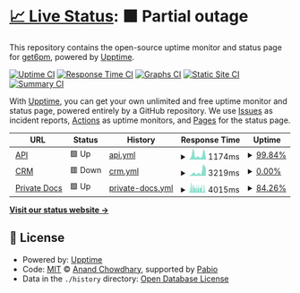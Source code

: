 # [📈 Live Status](https://status.get6pm.com): <!--live status--> **🟧 Partial outage**

This repository contains the open-source uptime monitor and status page for [get6pm](https://status.get6pm.com), powered by [Upptime](https://github.com/upptime/upptime).

[![Uptime CI](https://github.com/get6pm/uptime/workflows/Uptime%20CI/badge.svg)](https://github.com/get6pm/uptime/actions?query=workflow%3A%22Uptime+CI%22)
[![Response Time CI](https://github.com/get6pm/uptime/workflows/Response%20Time%20CI/badge.svg)](https://github.com/get6pm/uptime/actions?query=workflow%3A%22Response+Time+CI%22)
[![Graphs CI](https://github.com/get6pm/uptime/workflows/Graphs%20CI/badge.svg)](https://github.com/get6pm/uptime/actions?query=workflow%3A%22Graphs+CI%22)
[![Static Site CI](https://github.com/get6pm/uptime/workflows/Static%20Site%20CI/badge.svg)](https://github.com/get6pm/uptime/actions?query=workflow%3A%22Static+Site+CI%22)
[![Summary CI](https://github.com/get6pm/uptime/workflows/Summary%20CI/badge.svg)](https://github.com/get6pm/uptime/actions?query=workflow%3A%22Summary+CI%22)

With [Upptime](https://upptime.js.org), you can get your own unlimited and free uptime monitor and status page, powered entirely by a GitHub repository. We use [Issues](https://github.com/get6pm/uptime/issues) as incident reports, [Actions](https://github.com/get6pm/uptime/actions) as uptime monitors, and [Pages](https://status.get6pm.com) for the status page.

<!--start: status pages-->
<!-- This summary is generated by Upptime (https://github.com/upptime/upptime) -->
<!-- Do not edit this manually, your changes will be overwritten -->
<!-- prettier-ignore -->
| URL | Status | History | Response Time | Uptime |
| --- | ------ | ------- | ------------- | ------ |
| <img alt="" src="https://icons.duckduckgo.com/ip3/api.get6pm.com.ico" height="13"> [API](https://api.get6pm.com/v1/health) | 🟩 Up | [api.yml](https://github.com/get6pm/uptime/commits/HEAD/history/api.yml) | <details><summary><img alt="Response time graph" src="./graphs/api/response-time-week.png" height="20"> 1174ms</summary><br><a href="https://status.get6pm.com/history/api"><img alt="Response time 1137" src="https://img.shields.io/endpoint?url=https%3A%2F%2Fraw.githubusercontent.com%2Fget6pm%2Fuptime%2FHEAD%2Fapi%2Fapi%2Fresponse-time.json"></a><br><a href="https://status.get6pm.com/history/api"><img alt="24-hour response time 2573" src="https://img.shields.io/endpoint?url=https%3A%2F%2Fraw.githubusercontent.com%2Fget6pm%2Fuptime%2FHEAD%2Fapi%2Fapi%2Fresponse-time-day.json"></a><br><a href="https://status.get6pm.com/history/api"><img alt="7-day response time 1174" src="https://img.shields.io/endpoint?url=https%3A%2F%2Fraw.githubusercontent.com%2Fget6pm%2Fuptime%2FHEAD%2Fapi%2Fapi%2Fresponse-time-week.json"></a><br><a href="https://status.get6pm.com/history/api"><img alt="30-day response time 1119" src="https://img.shields.io/endpoint?url=https%3A%2F%2Fraw.githubusercontent.com%2Fget6pm%2Fuptime%2FHEAD%2Fapi%2Fapi%2Fresponse-time-month.json"></a><br><a href="https://status.get6pm.com/history/api"><img alt="1-year response time 1137" src="https://img.shields.io/endpoint?url=https%3A%2F%2Fraw.githubusercontent.com%2Fget6pm%2Fuptime%2FHEAD%2Fapi%2Fapi%2Fresponse-time-year.json"></a></details> | <details><summary><a href="https://status.get6pm.com/history/api">99.84%</a></summary><a href="https://status.get6pm.com/history/api"><img alt="All-time uptime 99.97%" src="https://img.shields.io/endpoint?url=https%3A%2F%2Fraw.githubusercontent.com%2Fget6pm%2Fuptime%2FHEAD%2Fapi%2Fapi%2Fuptime.json"></a><br><a href="https://status.get6pm.com/history/api"><img alt="24-hour uptime 100.00%" src="https://img.shields.io/endpoint?url=https%3A%2F%2Fraw.githubusercontent.com%2Fget6pm%2Fuptime%2FHEAD%2Fapi%2Fapi%2Fuptime-day.json"></a><br><a href="https://status.get6pm.com/history/api"><img alt="7-day uptime 99.84%" src="https://img.shields.io/endpoint?url=https%3A%2F%2Fraw.githubusercontent.com%2Fget6pm%2Fuptime%2FHEAD%2Fapi%2Fapi%2Fuptime-week.json"></a><br><a href="https://status.get6pm.com/history/api"><img alt="30-day uptime 99.96%" src="https://img.shields.io/endpoint?url=https%3A%2F%2Fraw.githubusercontent.com%2Fget6pm%2Fuptime%2FHEAD%2Fapi%2Fapi%2Fuptime-month.json"></a><br><a href="https://status.get6pm.com/history/api"><img alt="1-year uptime 99.97%" src="https://img.shields.io/endpoint?url=https%3A%2F%2Fraw.githubusercontent.com%2Fget6pm%2Fuptime%2FHEAD%2Fapi%2Fapi%2Fuptime-year.json"></a></details>
| <img alt="" src="https://icons.duckduckgo.com/ip3/20.rp.get6pm.com.ico" height="13"> [CRM](https://20.rp.get6pm.com) | 🟥 Down | [crm.yml](https://github.com/get6pm/uptime/commits/HEAD/history/crm.yml) | <details><summary><img alt="Response time graph" src="./graphs/crm/response-time-week.png" height="20"> 3219ms</summary><br><a href="https://status.get6pm.com/history/crm"><img alt="Response time 3717" src="https://img.shields.io/endpoint?url=https%3A%2F%2Fraw.githubusercontent.com%2Fget6pm%2Fuptime%2FHEAD%2Fapi%2Fcrm%2Fresponse-time.json"></a><br><a href="https://status.get6pm.com/history/crm"><img alt="24-hour response time 655" src="https://img.shields.io/endpoint?url=https%3A%2F%2Fraw.githubusercontent.com%2Fget6pm%2Fuptime%2FHEAD%2Fapi%2Fcrm%2Fresponse-time-day.json"></a><br><a href="https://status.get6pm.com/history/crm"><img alt="7-day response time 3219" src="https://img.shields.io/endpoint?url=https%3A%2F%2Fraw.githubusercontent.com%2Fget6pm%2Fuptime%2FHEAD%2Fapi%2Fcrm%2Fresponse-time-week.json"></a><br><a href="https://status.get6pm.com/history/crm"><img alt="30-day response time 3313" src="https://img.shields.io/endpoint?url=https%3A%2F%2Fraw.githubusercontent.com%2Fget6pm%2Fuptime%2FHEAD%2Fapi%2Fcrm%2Fresponse-time-month.json"></a><br><a href="https://status.get6pm.com/history/crm"><img alt="1-year response time 3717" src="https://img.shields.io/endpoint?url=https%3A%2F%2Fraw.githubusercontent.com%2Fget6pm%2Fuptime%2FHEAD%2Fapi%2Fcrm%2Fresponse-time-year.json"></a></details> | <details><summary><a href="https://status.get6pm.com/history/crm">0.00%</a></summary><a href="https://status.get6pm.com/history/crm"><img alt="All-time uptime 75.94%" src="https://img.shields.io/endpoint?url=https%3A%2F%2Fraw.githubusercontent.com%2Fget6pm%2Fuptime%2FHEAD%2Fapi%2Fcrm%2Fuptime.json"></a><br><a href="https://status.get6pm.com/history/crm"><img alt="24-hour uptime 0.00%" src="https://img.shields.io/endpoint?url=https%3A%2F%2Fraw.githubusercontent.com%2Fget6pm%2Fuptime%2FHEAD%2Fapi%2Fcrm%2Fuptime-day.json"></a><br><a href="https://status.get6pm.com/history/crm"><img alt="7-day uptime 0.00%" src="https://img.shields.io/endpoint?url=https%3A%2F%2Fraw.githubusercontent.com%2Fget6pm%2Fuptime%2FHEAD%2Fapi%2Fcrm%2Fuptime-week.json"></a><br><a href="https://status.get6pm.com/history/crm"><img alt="30-day uptime 74.84%" src="https://img.shields.io/endpoint?url=https%3A%2F%2Fraw.githubusercontent.com%2Fget6pm%2Fuptime%2FHEAD%2Fapi%2Fcrm%2Fuptime-month.json"></a><br><a href="https://status.get6pm.com/history/crm"><img alt="1-year uptime 75.94%" src="https://img.shields.io/endpoint?url=https%3A%2F%2Fraw.githubusercontent.com%2Fget6pm%2Fuptime%2FHEAD%2Fapi%2Fcrm%2Fuptime-year.json"></a></details>
| <img alt="" src="https://icons.duckduckgo.com/ip3/docs.rp.get6pm.com.ico" height="13"> [Private Docs](https://docs.rp.get6pm.com) | 🟩 Up | [private-docs.yml](https://github.com/get6pm/uptime/commits/HEAD/history/private-docs.yml) | <details><summary><img alt="Response time graph" src="./graphs/private-docs/response-time-week.png" height="20"> 4015ms</summary><br><a href="https://status.get6pm.com/history/private-docs"><img alt="Response time 4185" src="https://img.shields.io/endpoint?url=https%3A%2F%2Fraw.githubusercontent.com%2Fget6pm%2Fuptime%2FHEAD%2Fapi%2Fprivate-docs%2Fresponse-time.json"></a><br><a href="https://status.get6pm.com/history/private-docs"><img alt="24-hour response time 730" src="https://img.shields.io/endpoint?url=https%3A%2F%2Fraw.githubusercontent.com%2Fget6pm%2Fuptime%2FHEAD%2Fapi%2Fprivate-docs%2Fresponse-time-day.json"></a><br><a href="https://status.get6pm.com/history/private-docs"><img alt="7-day response time 4015" src="https://img.shields.io/endpoint?url=https%3A%2F%2Fraw.githubusercontent.com%2Fget6pm%2Fuptime%2FHEAD%2Fapi%2Fprivate-docs%2Fresponse-time-week.json"></a><br><a href="https://status.get6pm.com/history/private-docs"><img alt="30-day response time 3678" src="https://img.shields.io/endpoint?url=https%3A%2F%2Fraw.githubusercontent.com%2Fget6pm%2Fuptime%2FHEAD%2Fapi%2Fprivate-docs%2Fresponse-time-month.json"></a><br><a href="https://status.get6pm.com/history/private-docs"><img alt="1-year response time 4185" src="https://img.shields.io/endpoint?url=https%3A%2F%2Fraw.githubusercontent.com%2Fget6pm%2Fuptime%2FHEAD%2Fapi%2Fprivate-docs%2Fresponse-time-year.json"></a></details> | <details><summary><a href="https://status.get6pm.com/history/private-docs">84.26%</a></summary><a href="https://status.get6pm.com/history/private-docs"><img alt="All-time uptime 94.61%" src="https://img.shields.io/endpoint?url=https%3A%2F%2Fraw.githubusercontent.com%2Fget6pm%2Fuptime%2FHEAD%2Fapi%2Fprivate-docs%2Fuptime.json"></a><br><a href="https://status.get6pm.com/history/private-docs"><img alt="24-hour uptime 98.95%" src="https://img.shields.io/endpoint?url=https%3A%2F%2Fraw.githubusercontent.com%2Fget6pm%2Fuptime%2FHEAD%2Fapi%2Fprivate-docs%2Fuptime-day.json"></a><br><a href="https://status.get6pm.com/history/private-docs"><img alt="7-day uptime 84.26%" src="https://img.shields.io/endpoint?url=https%3A%2F%2Fraw.githubusercontent.com%2Fget6pm%2Fuptime%2FHEAD%2Fapi%2Fprivate-docs%2Fuptime-week.json"></a><br><a href="https://status.get6pm.com/history/private-docs"><img alt="30-day uptime 95.46%" src="https://img.shields.io/endpoint?url=https%3A%2F%2Fraw.githubusercontent.com%2Fget6pm%2Fuptime%2FHEAD%2Fapi%2Fprivate-docs%2Fuptime-month.json"></a><br><a href="https://status.get6pm.com/history/private-docs"><img alt="1-year uptime 94.61%" src="https://img.shields.io/endpoint?url=https%3A%2F%2Fraw.githubusercontent.com%2Fget6pm%2Fuptime%2FHEAD%2Fapi%2Fprivate-docs%2Fuptime-year.json"></a></details>

<!--end: status pages-->

[**Visit our status website →**](https://status.get6pm.com)

## 📄 License

- Powered by: [Upptime](https://github.com/upptime/upptime)
- Code: [MIT](./LICENSE) © [Anand Chowdhary](https://anandchowdhary.com), supported by [Pabio](https://pabio.com)
- Data in the `./history` directory: [Open Database License](https://opendatacommons.org/licenses/odbl/1-0/)
